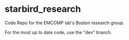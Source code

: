 starbird_research
=================
Code Repo for the EMCOMP lab's Boston research group.  

For the most up to date code, use the "dev" branch.
